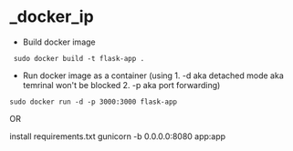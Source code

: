# _docker_ip

- Build docker image
```
 sudo docker build -t flask-app .
```

- Run docker image as a container (using 1. -d aka detached mode aka temrinal won't be blocked 2. -p aka port forwarding)
```
sudo docker run -d -p 3000:3000 flask-app
```

OR 

install requirements.txt
gunicorn -b 0.0.0.0:8080 app:app
